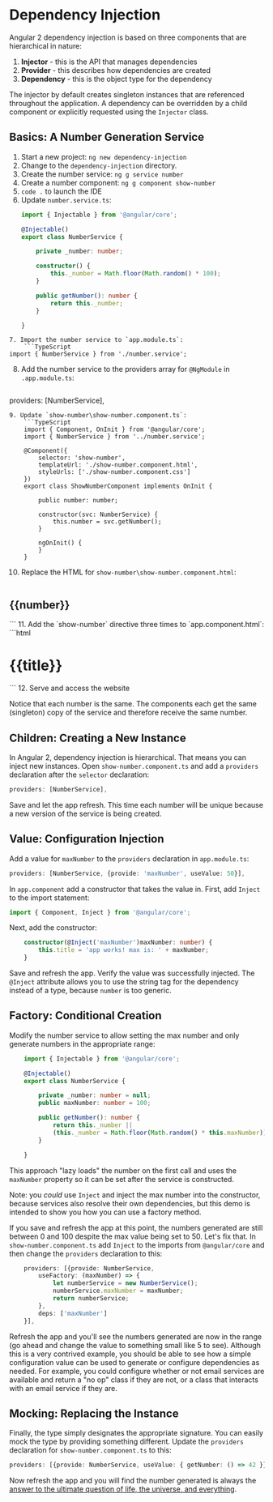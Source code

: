 # Dependency Injection 

Angular 2 dependency injection is based on three components that are hierarchical in nature: 

1. **Injector** - this is the API that manages dependencies
2. **Provider** - this describes how dependencies are created
3. **Dependency** - this is the object type for the dependency

The injector by default creates singleton instances that are referenced throughout the application. A dependency can be overridden by a child component or explicitly requested using the `Injector` class. 

## Basics: A Number Generation Service 

1. Start a new project: 
    `ng new dependency-injection` 
2. Change to the `dependency-injection` directory.
3. Create the number service: `ng g service number` 
4. Create a number component: `ng g component show-number` 
5. `code .` to launch the IDE 
6. Update `number.service.ts`: 
    ```TypeScript
    import { Injectable } from '@angular/core';

    @Injectable()
    export class NumberService {

        private _number: number;

        constructor() {
            this._number = Math.floor(Math.random() * 100); 
        }

        public getNumber(): number {
            return this._number;
        }

    }
```
7. Import the number service to `app.module.ts`: 
    ```TypeScript
import { NumberService } from './number.service';
```
8. Add the number service to the providers array for `@NgModule` in `.app.module.ts`: 
    ```TypeScript
providers: [NumberService],
```
9. Update `show-number\show-number.component.ts`:
    ```TypeScript
    import { Component, OnInit } from '@angular/core';
    import { NumberService } from '../number.service';

    @Component({
        selector: 'show-number',
        templateUrl: './show-number.component.html',
        styleUrls: ['./show-number.component.css']
    })
    export class ShowNumberComponent implements OnInit {

        public number: number;

        constructor(svc: NumberService) {
            this.number = svc.getNumber();
        }

        ngOnInit() {
        }
    }
```
10. Replace the HTML for `show-number\show-number.component.html`: 
    ```html
<h2>{{number}}</h2>
```
11. Add the `show-number` directive three times to `app.component.html`:
    ```html
    <h1>
        {{title}}
    </h1>
    <show-number></show-number>
    <show-number></show-number>
    <show-number></show-number>
```
12. Serve and access the website 

Notice that each number is the same. The components each get the same (singleton) copy of the service and therefore receive the same number.

## Children: Creating a New Instance  

In Angular 2, dependency injection is hierarchical. That means you can inject new instances. Open `show-number.component.ts` and add a `providers` declaration after the `selector` declaration: 
```TypeScript
providers: [NumberService],
```
Save and let the app refresh. This time each number will be unique because a new version of the service is being created.

## Value: Configuration Injection 

Add a value for `maxNumber` to the `providers` declaration in `app.module.ts`: 
```TypeScript
providers: [NumberService, {provide: 'maxNumber', useValue: 50}],
```
In `app.component` add a constructor that takes the value in. First, add `Inject` to the import statement: 
```TypeScript
import { Component, Inject } from '@angular/core';
```
Next, add the constructor: 
```TypeScript
    constructor(@Inject('maxNumber')maxNumber: number) {
        this.title = 'app works! max is: ' + maxNumber;
    }
```  
Save and refresh the app. Verify the value was successfully injected. The `@Inject` attribute allows you to use the string tag for the dependency instead of a type, because `number` is too generic. 

## Factory: Conditional Creation 

Modify the number service to allow setting the max number and only generate numbers in the appropriate range: 
```TypeScript
    import { Injectable } from '@angular/core';

    @Injectable()
    export class NumberService {

        private _number: number = null;
        public maxNumber: number = 100;

        public getNumber(): number {
            return this._number || 
            (this._number = Math.floor(Math.random() * this.maxNumber));
        }

    }
```
This approach "lazy loads" the number on the first call and uses the `maxNumber` property so it can be set after the service is constructed.

Note: you *could* use `Inject` and inject the max number into the constructor, because services also resolve their own dependencies, but this demo is intended to show you how you can use a factory method.

If you save and refresh the app at this point, the numbers generated are still between 0 and 100 despite the max value being set to 50. Let's fix that. In `show-number.component.ts` add `Inject` to the imports from `@angular/core` and then change the `providers` declaration to this: 
```TypeScript
    providers: [{provide: NumberService, 
        useFactory: (maxNumber) => {
            let numberService = new NumberService();
            numberService.maxNumber = maxNumber;
            return numberService;
        },
        deps: ['maxNumber'] 
    }],
```
Refresh the app and you'll see the numbers generated are now in the range (go ahead and change the value to something small like 5 to see). Although this is a very contrived example, you should be able to see how a simple configuration value can be used to generate or configure dependencies as needed. For example, you could configure whether or not email services are available and return a "no op" class if they are not, or a class that interacts with an email service if they are. 

## Mocking: Replacing the Instance

Finally, the type simply designates the appropriate signature. You can easily mock the type by providing something different. Update the `providers` declaration for `show-number.component.ts` to this: 
```TypeScript
providers: [{provide: NumberService, useValue: { getNumber: () => 42 }}],
```
Now refresh the app and you will find the number generated is always the [answer to the ultimate question of life, the universe, and everything](https://en.wikipedia.org/wiki/42_(number)#The_Hitchhiker.27s_Guide_to_the_Galaxy).  